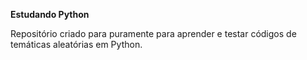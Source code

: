 <b>Estudando Python</b>

Repositório criado para puramente para aprender e testar códigos de temáticas aleatórias em Python.
